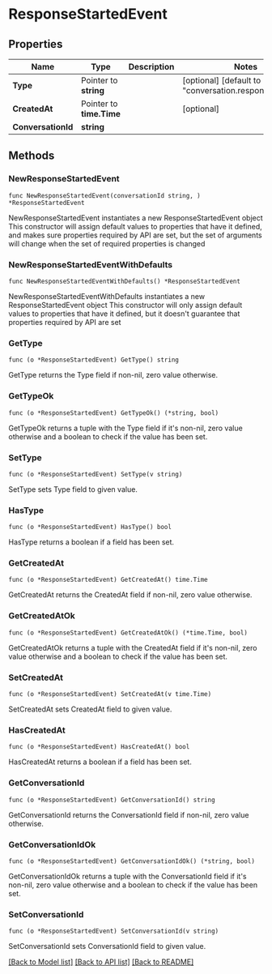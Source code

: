 # ResponseStartedEvent

## Properties

Name | Type | Description | Notes
------------ | ------------- | ------------- | -------------
**Type** | Pointer to **string** |  | [optional] [default to "conversation.response.started"]
**CreatedAt** | Pointer to **time.Time** |  | [optional] 
**ConversationId** | **string** |  | 

## Methods

### NewResponseStartedEvent

`func NewResponseStartedEvent(conversationId string, ) *ResponseStartedEvent`

NewResponseStartedEvent instantiates a new ResponseStartedEvent object
This constructor will assign default values to properties that have it defined,
and makes sure properties required by API are set, but the set of arguments
will change when the set of required properties is changed

### NewResponseStartedEventWithDefaults

`func NewResponseStartedEventWithDefaults() *ResponseStartedEvent`

NewResponseStartedEventWithDefaults instantiates a new ResponseStartedEvent object
This constructor will only assign default values to properties that have it defined,
but it doesn't guarantee that properties required by API are set

### GetType

`func (o *ResponseStartedEvent) GetType() string`

GetType returns the Type field if non-nil, zero value otherwise.

### GetTypeOk

`func (o *ResponseStartedEvent) GetTypeOk() (*string, bool)`

GetTypeOk returns a tuple with the Type field if it's non-nil, zero value otherwise
and a boolean to check if the value has been set.

### SetType

`func (o *ResponseStartedEvent) SetType(v string)`

SetType sets Type field to given value.

### HasType

`func (o *ResponseStartedEvent) HasType() bool`

HasType returns a boolean if a field has been set.

### GetCreatedAt

`func (o *ResponseStartedEvent) GetCreatedAt() time.Time`

GetCreatedAt returns the CreatedAt field if non-nil, zero value otherwise.

### GetCreatedAtOk

`func (o *ResponseStartedEvent) GetCreatedAtOk() (*time.Time, bool)`

GetCreatedAtOk returns a tuple with the CreatedAt field if it's non-nil, zero value otherwise
and a boolean to check if the value has been set.

### SetCreatedAt

`func (o *ResponseStartedEvent) SetCreatedAt(v time.Time)`

SetCreatedAt sets CreatedAt field to given value.

### HasCreatedAt

`func (o *ResponseStartedEvent) HasCreatedAt() bool`

HasCreatedAt returns a boolean if a field has been set.

### GetConversationId

`func (o *ResponseStartedEvent) GetConversationId() string`

GetConversationId returns the ConversationId field if non-nil, zero value otherwise.

### GetConversationIdOk

`func (o *ResponseStartedEvent) GetConversationIdOk() (*string, bool)`

GetConversationIdOk returns a tuple with the ConversationId field if it's non-nil, zero value otherwise
and a boolean to check if the value has been set.

### SetConversationId

`func (o *ResponseStartedEvent) SetConversationId(v string)`

SetConversationId sets ConversationId field to given value.



[[Back to Model list]](../README.md#documentation-for-models) [[Back to API list]](../README.md#documentation-for-api-endpoints) [[Back to README]](../README.md)



